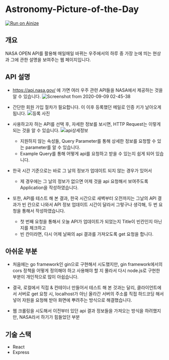 # Astronomy-Picture-of-the-Day

[![Run on Ainize](https://ainize.ai/images/run_on_ainize_button.svg)](https://ainize.web.app/redirect?git_repo=https://github.com/IMHOJEONG/CDP_Project2)


## 개요 

NASA OPEN API를 활용해 매일매일 바뀌는 우주에서의 하루 중 가장 눈에 띄는 현상과 그에 관한 설명을 보여주는 웹 페이지입니다. 

## API 설명 


- https://api.nasa.gov/ 에 가면 여러 우주 관련 API들을 NASA에서 제공하는 것을 알 수 있습니다. 
    ![Screenshot from 2020-09-09 02-45-38](https://user-images.githubusercontent.com/11308147/92510290-933b7000-f246-11ea-941a-6b2ec8ba2d05.png)

- 간단한 회원 가입 절차가 필요합니다. 이 이후 등록했던 메일로 인증 키가 날아오게 됩니다. 
    ![등록 사진](https://user-images.githubusercontent.com/11308147/92510188-6a1adf80-f246-11ea-9261-30cd18094abc.png)


- 사용하고자 하는 API를 선택 후, 자세한 정보를 보시면, HTTP Request는 이렇게 되는 것을 알 수 있습니다.
    ![api상세정보](https://user-images.githubusercontent.com/11308147/92510533-f6c59d80-f246-11ea-99b7-92febe25a556.png)
  - 지원하지 않는 속성들, Query Parameter를 통해 상세한 정보를 요청할 수 있는 parameter를 알 수 있습니다. 
  - Example Query를 통해 어떻게 api를 요청하고 받을 수 있는지 쉽게 되어 있습니다. 

- 한국 시간 기준으로는 바로 그 날의 정보가 업데이트 되지 않는 경우가 있어서 
    - 제 경우에는 그 날의 정보가 없으면 어제 것을 api 요청해서 보여주도록 Application을 작성하였습니다. 
- 또한, API를 테스트 해 본 결과, 한국 시간으로 새벽부터 오전까지는 그날의 API 결과가 빈 칸으로 나와서 API 정보 업데이트 시간이 달라서 그렇구나 생각해, 두 번 요청을 통해서 작성하였습니다.
    - 첫 번째 요청을 통해서 오늘 API가 업데이트가 되었는지 Title이 빈칸인지 아닌지를 체크하고
    - 빈 칸이라면, 다시 어제 날짜의 api 결과를 가져오도록 get 요청을 합니다.  


## 아쉬운 부분 

- 처음에는 go framework인 gin으로 구현해서 시도했지만, gin framework에서의 cors 정책을 어떻게 정의해야 하고 사용해야 할 지 몰라서 다시 node.js로 구현한 부분이 개인적으로 많이 아쉽습니다. 

- 결국, 로컬에서 직접 & 컨테이너 만들어서 테스트 해 본 것과는 달리, 클라이언트에서 서버로 get 요청 시, localhost가 아닌 올라간 서버의 주소를 직접 하드코딩 해서 넣어 자원을 요청해 받아 화면에 뿌려주는 방식으로 해결했습니다. 

- 웹 크롤링을 시도해서 이전부터 있던 api 결과 정보들을 가져오는 방식을 하려했지만, NASA라서 하기가 힘들었던 부분

## 기술 스택 

- React 
- Express 
